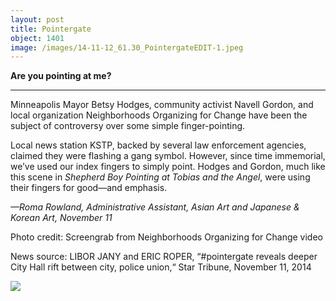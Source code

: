 ```yaml
---
layout: post
title: Pointergate
object: 1401
image: /images/14-11-12_61.30_PointergateEDIT-1.jpeg
---
```

**Are you pointing at me?**

****

Minneapolis Mayor Betsy Hodges, community activist Navell Gordon, and local organization Neighborhoods Organizing for Change have been the subject of controversy over some simple finger-pointing. 

Local news station KSTP, backed by several law enforcement agencies, claimed they were flashing a gang symbol. However, since time immemorial, we’ve used our index fingers to simply point. Hodges and Gordon, much like this scene in *Shepherd Boy Pointing at Tobias and the Angel*, were using their fingers for good—and emphasis.

*—Roma Rowland, Administrative Assistant, Asian Art and Japanese & Korean Art, November 11*

Photo credit: Screengrab from Neighborhoods Organizing for Change video

News source: LIBOR JANY and ERIC ROPER, “\#pointergate reveals deeper City Hall rift between city, police union,“ Star Tribune, November 11, 2014

![]({{siteurl.base}}/images/14-11-12_61.30_PointergateEDIT-1.jpeg)
